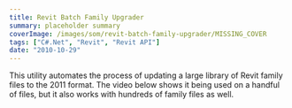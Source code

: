 ```yaml
---
title: Revit Batch Family Upgrader
summary: placeholder summary
coverImage: /images/som/revit-batch-family-upgrader/MISSING_COVER
tags: ["C#.Net", "Revit", "Revit API"]
date: "2010-10-29"
---
```


This utility automates the process of updating a large library of Revit family files to the 2011 format. The video below shows it being used on a handful of files, but it also works with hundreds of family files as well.
